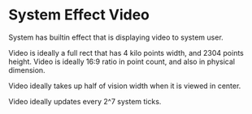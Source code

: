 # System Effect Video

System has builtin effect that is displaying video to system user.

Video is ideally a full rect that has 4 kilo points width, and 2304 points height.
Video is ideally 16:9 ratio in point count, and also in physical dimension.

Video ideally takes up half of vision width when it is viewed in center.

Video ideally updates every 2^7 system ticks.